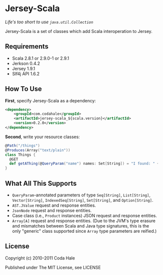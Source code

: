 Jersey-Scala
============

*Life's too short to use `java.util.Collection`*

Jersey-Scala is a set of classes which add Scala interoperation to Jersey.


Requirements
------------

* Scala 2.8.1 or 2.9.0-1 or 2.9.1
* Jerkson 0.4.2
* Jersey 1.9.1
* Slf4j API 1.6.2


How To Use
----------

**First**, specify Jersey-Scala as a dependency:

```xml
<dependency>
    <groupId>com.codahale</groupId>
    <artifactId>jersey-scala_${scala.version}</artifactId>
    <version>0.2.0</version>
</dependency>
```

**Second**, write your resource classes:

```scala
@Path("/things")
@Produces(Array("text/plain"))
class Things {
  @GET
  def getAThing(@QueryParam("name") names: Set[String]) = "I found: " + names.mkString(", ")
}
```
    


What All This Supports
----------------------

* `QueryParam`-annotated parameters of type `Seq[String]`, `List[String]`,
  `Vector[String]`, `IndexedSeq[String]`, `Set[String]`, and `Option[String]`.
* `AST.JValue` request and response entities.
* `JsonNode` request and response entities.
* Case class (i.e., `Product` instances) JSON request and response entities.
* `Array[A]` request and response entities. (Due to the JVM's type erasure and
  mismatches between Scala and Java type signatures, this is the only "generic"
  class supported since `Array` type parameters are reified.)


License
-------

Copyright (c) 2010-2011 Coda Hale

Published under The MIT License, see LICENSE
